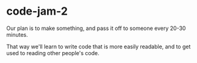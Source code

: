 # code-jam-2

Our plan is to make something, and pass it off to someone every 20-30 minutes. 

That way we'll learn to write code that is more easily readable, and to get used to reading other people's code. 